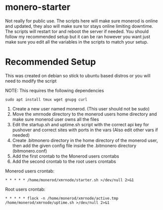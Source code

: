 # monero-starter
Not really for public use.
The scripts here will make sure monerod is online and updated, they also will make sure tor stays online limiting downtime. 
The scripts will restart tor and reboot the server if needed. You should follow my recommended setup but it can be ran however you want just make sure you edit all the variables in the scripts to match your setup.

# Recommended Setup
This was created on debian so stick to ubuntu based distros or you will need to modify the script

NOTE: This requires the following dependencies
```
sudo apt install tmux wget gnupg curl
```
1. Create a new user named monerod. (This user should not be sudo)
2. Move the xmrnode directory to the monerod users home directory and make sure monerod user owns all the files
3. Edit the startup.sh and uptime.sh script with the correct api key for pushover and correct sites with ports in the vars (Also edit other vars if needed)
4. Create .bitmonero directory in the home directory of the monerod user, then add the given config file inside the .bitmonero directory (bitmonero.conf)
5. Add the first crontab to the Monerod users crontabs
6. Add the second crontab to the root users crontabs 

Monerod users crontab:
```
* * * * * /home/monerod/xmrnode/starter.sh >/dev/null 2>&1
```
Root users crontab:
```
* * * * * flock -n /home/monerod/xmrnode/active.tmp /home/monerod/xmrnode/uptime.sh >/dev/null 2>&1
```
